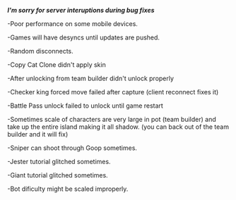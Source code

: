 ***I'm sorry for server interuptions during bug fixes***

-Poor performance on some mobile devices.

-Games will have desyncs until updates are pushed.

-Random disconnects.

-Copy Cat Clone didn't apply skin

-After unlocking from team builder didn't unlock properly

-Checker king forced move failed after capture (client reconnect fixes it)

-Battle Pass unlock failed to unlock until game restart

-Sometimes scale of characters are very large in pot (team builder) and take up the entire island making it all shadow. (you can back out of the team builder and it will fix)

-Sniper can shoot through Goop sometimes.

-Jester tutorial glitched sometimes.

-Giant tutorial glitched sometimes.

-Bot dificulty might be scaled improperly.

